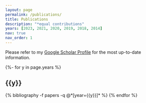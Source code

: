 ```yaml
---
layout: page
permalink: /publications/
title: Publications
description: "*equal contributions"
years: [2023, 2021, 2020, 2019, 2018, 2014]
nav: true
nav_order: 1
---
```

Please refer to my [Google Scholar Profile](https://scholar.google.com/citations?user=8dxN6C8AAAAJ&hl=en&oi=ao) for the most up-to-date information.
<!-- _pages/publications.md -->
<div class="publications">
<!-- <p>* indicate equal contributions</p> -->


{%- for y in page.years %}
  <h2 class="year">{{y}}</h2>
  {% bibliography -f papers -q @*[year={{y}}]* %}
{% endfor %}

</div>
